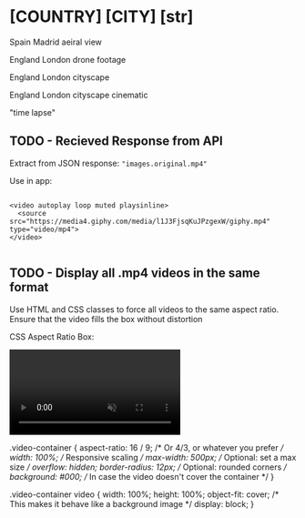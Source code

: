 



# [COUNTRY] [CITY] [str]


Spain Madrid aeiral view


England London drone footage


England London cityscape





England London cityscape cinematic






"time lapse"





## TODO - Recieved Response from API


Extract from JSON response: `"images.original.mp4"`

Use in app:

```

<video autoplay loop muted playsinline>
  <source src="https://media4.giphy.com/media/l1J3FjsqKuJPzgexW/giphy.mp4" type="video/mp4">
</video>


```




## TODO - Display all .mp4 videos in the same format

Use HTML and CSS classes to force all videos to the same aspect ratio. Ensure that the video fills the box without distortion


CSS Aspect Ratio Box:

<div class="video-container">
  <video autoplay loop muted playsinline>
    <source src="https://media4.giphy.com/media/XYZ/giphy.mp4" type="video/mp4">
  </video>
</div>




.video-container {
  aspect-ratio: 16 / 9; /* Or 4/3, or whatever you prefer */
  width: 100%;          /* Responsive scaling */
  max-width: 500px;     /* Optional: set a max size */
  overflow: hidden;
  border-radius: 12px;  /* Optional: rounded corners */
  background: #000;     /* In case the video doesn't cover the container */
}

.video-container video {
  width: 100%;
  height: 100%;
  object-fit: cover; /* This makes it behave like a background image */
  display: block;
}

